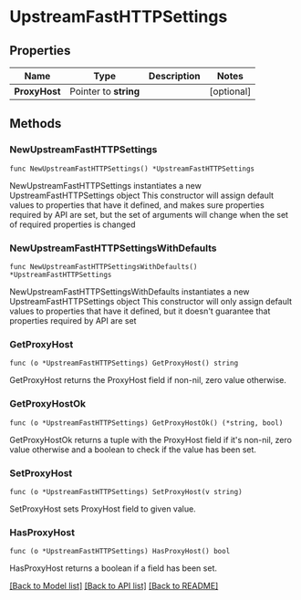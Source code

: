 # UpstreamFastHTTPSettings

## Properties

Name | Type | Description | Notes
------------ | ------------- | ------------- | -------------
**ProxyHost** | Pointer to **string** |  | [optional] 

## Methods

### NewUpstreamFastHTTPSettings

`func NewUpstreamFastHTTPSettings() *UpstreamFastHTTPSettings`

NewUpstreamFastHTTPSettings instantiates a new UpstreamFastHTTPSettings object
This constructor will assign default values to properties that have it defined,
and makes sure properties required by API are set, but the set of arguments
will change when the set of required properties is changed

### NewUpstreamFastHTTPSettingsWithDefaults

`func NewUpstreamFastHTTPSettingsWithDefaults() *UpstreamFastHTTPSettings`

NewUpstreamFastHTTPSettingsWithDefaults instantiates a new UpstreamFastHTTPSettings object
This constructor will only assign default values to properties that have it defined,
but it doesn't guarantee that properties required by API are set

### GetProxyHost

`func (o *UpstreamFastHTTPSettings) GetProxyHost() string`

GetProxyHost returns the ProxyHost field if non-nil, zero value otherwise.

### GetProxyHostOk

`func (o *UpstreamFastHTTPSettings) GetProxyHostOk() (*string, bool)`

GetProxyHostOk returns a tuple with the ProxyHost field if it's non-nil, zero value otherwise
and a boolean to check if the value has been set.

### SetProxyHost

`func (o *UpstreamFastHTTPSettings) SetProxyHost(v string)`

SetProxyHost sets ProxyHost field to given value.

### HasProxyHost

`func (o *UpstreamFastHTTPSettings) HasProxyHost() bool`

HasProxyHost returns a boolean if a field has been set.


[[Back to Model list]](../README.md#documentation-for-models) [[Back to API list]](../README.md#documentation-for-api-endpoints) [[Back to README]](../README.md)


